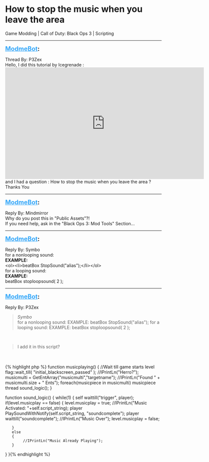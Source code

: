 # How to stop the music when you leave the area
Game Modding | Call of Duty: Black Ops 3 | Scripting

---
<strong style="font-size: 1.4em;"><span style="text-decoration: underline;text-decoration-color: #34a7f9;"><span style="color:#34a7f9;">ModmeBot</span></span>:</strong>

<p>Thread By: P3Zex<br />Hello, I did this tutorial by Icegrenade : <iframe type="text/html" width="640" height="360" src="https://www.youtube.com/embed/wMFiYvGHpQY" frameborder="0"></iframe>  and I had a question : How to stop the music when you leave the area ?<br />Thanks You</p>

---
<strong style="font-size: 1.4em;"><span style="text-decoration: underline;text-decoration-color: #34a7f9;"><span style="color:#34a7f9;">ModmeBot</span></span>:</strong>

<p>Reply By: Mindmirror<br />Why do you post this in &quot;Public Assets&quot;?!<br />If you need help, ask in the &quot;Black Ops 3: Mod Tools&quot; Section...</p>

---
<strong style="font-size: 1.4em;"><span style="text-decoration: underline;text-decoration-color: #34a7f9;"><span style="color:#34a7f9;">ModmeBot</span></span>:</strong>

<p>Reply By: Symbo<br />for a nonlooping sound: <br /><strong>EXAMPLE: </strong><br />&lt;ol&gt;&lt;li&gt;beatBox StopSound(&quot;alias&quot;);&lt;/li&gt;&lt;/ol&gt; <br />for a looping sound:<br /><strong>EXAMPLE: </strong><br />        beatBox stoploopsound( 2 );</p>

---
<strong style="font-size: 1.4em;"><span style="text-decoration: underline;text-decoration-color: #34a7f9;"><span style="color:#34a7f9;">ModmeBot</span></span>:</strong>

<p>Reply By: P3Zex<br /><blockquote><em>Symbo</em><br />for a nonlooping sound:  EXAMPLE:  beatBox StopSound(&quot;alias&quot;);  for a looping sound: EXAMPLE:          beatBox stoploopsound( 2 );  </blockquote><br /><blockquote>I add it in this script?</blockquote><br /> <br />{% highlight php %}
function musicplaying()
{
   //Wait till game starts
   level flag::wait_till( "initial_blackscreen_passed" );
   //IPrintLn("Herro?");
   musicmulti = GetEntArray("musicmulti","targetname");
   //IPrintLn("Found " + musicmulti.size + " Ents");
   foreach(musicpiece in musicmulti)
      musicpiece thread sound_logic();
}
 
function sound_logic()
{
   while(1)
   {
       self waittill("trigger", player);
       if(level.musicplay == false)
       {
            level.musicplay = true;
            //IPrintLn("Music Activated: "+self.script_string);
            player PlaySoundWithNotify(self.script_string, "soundcomplete");
            player waittill("soundcomplete");
            //IPrintLn("Music Over");
            level.musicplay = false;

       }
       else
       {
            //IPrintLn("Music Already Playing");
       }
 
   }
}{% endhighlight %}
</p>
